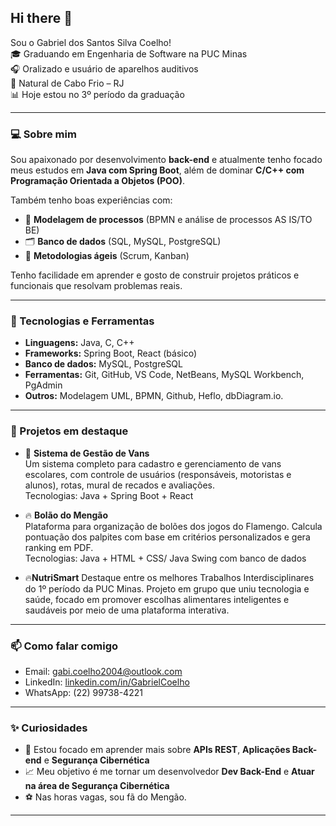 ## Hi there 👋

Sou o Gabriel dos Santos Silva Coelho!  
🎓 Graduando em Engenharia de Software na PUC Minas  
🎧 Oralizado e usuário de aparelhos auditivos  
📍 Natural de Cabo Frio – RJ    
📊 Hoje estou no 3º período da graduação  

---

### 💻 Sobre mim

Sou apaixonado por desenvolvimento **back-end** e atualmente tenho focado meus estudos em **Java com Spring Boot**, além de dominar **C/C++ com Programação Orientada a Objetos (POO)**.

Também tenho boas experiências com:
- 🧠 **Modelagem de processos** (BPMN e análise de processos AS IS/TO BE)
- 🗂️ **Banco de dados** (SQL, MySQL, PostgreSQL)
- 🔄 **Metodologias ágeis** (Scrum, Kanban)

Tenho facilidade em aprender e gosto de construir projetos práticos e funcionais que resolvam problemas reais.

---

### 🚀 Tecnologias e Ferramentas

- **Linguagens:** Java, C, C++
- **Frameworks:** Spring Boot, React (básico)
- **Banco de dados:** MySQL, PostgreSQL
- **Ferramentas:** Git, GitHub, VS Code, NetBeans, MySQL Workbench, PgAdmin
- **Outros:** Modelagem UML, BPMN, Github, Heflo, dbDiagram.io.

---

### 📌 Projetos em destaque

- 🚌 **Sistema de Gestão de Vans**  
  Um sistema completo para cadastro e gerenciamento de vans escolares, com controle de usuários (responsáveis, motoristas e alunos), rotas, mural de recados e avaliações.  
  Tecnologias: Java + Spring Boot + React  

- 🔥 **Bolão do Mengão**  
  Plataforma para organização de bolões dos jogos do Flamengo. Calcula pontuação dos palpites com base em critérios personalizados e gera ranking em PDF.  
  Tecnologias: Java + HTML + CSS/ Java Swing com banco de dados

- 🔥**NutriSmart**
  Destaque entre os melhores Trabalhos Interdisciplinares do 1º período da PUC Minas. Projeto em grupo que uniu tecnologia e saúde, focado em promover escolhas alimentares inteligentes e   saudáveis por meio de uma plataforma interativa. 
  
  

---

### 📫 Como falar comigo

- Email: gabi.coelho2004@outlook.com 
- LinkedIn: [linkedin.com/in/GabrielCoelho](https://www.linkedin.com/in/gabriel-coelho-765315350/)  
- WhatsApp: (22) 99738-4221  

---

### ✨ Curiosidades

- 🎯 Estou focado em aprender mais sobre **APIs REST**, **Aplicações Back-end** e **Segurança Cibernética**  
- 📈 Meu objetivo é me tornar um desenvolvedor **Dev Back-End** e **Atuar na área de Segurança Cibernética**
- ⚽ Nas horas vagas, sou fã do Mengão.

---

